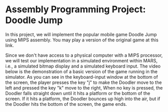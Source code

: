# Assembly Programming Project: Doodle Jump
In this project, we will implement the popular mobile game Doodle Jump using MIPS assembly. You may play a version of the original game at this link.

Since we don't have access to a physical computer with a MIPS processor, we will test our implementation in a simulated environment within MARS, i.e., a simulated bitmap display and a simulated keyboard input. The video below is the demonstration of a basic version of the game running in the simulator. As you can see in the keyboard-input window at the bottom of the screen, the player presses the key "j" to make the Doodler move to the left and pressed the key "k" move to the right, When no key is pressed, the Doodler falls straight down until it hits a platform or the bottom of the screen. If it hits a platform, the Doodler bounces up high into the air, but if the Doodler hits the bottom of the screen, the game ends. 

